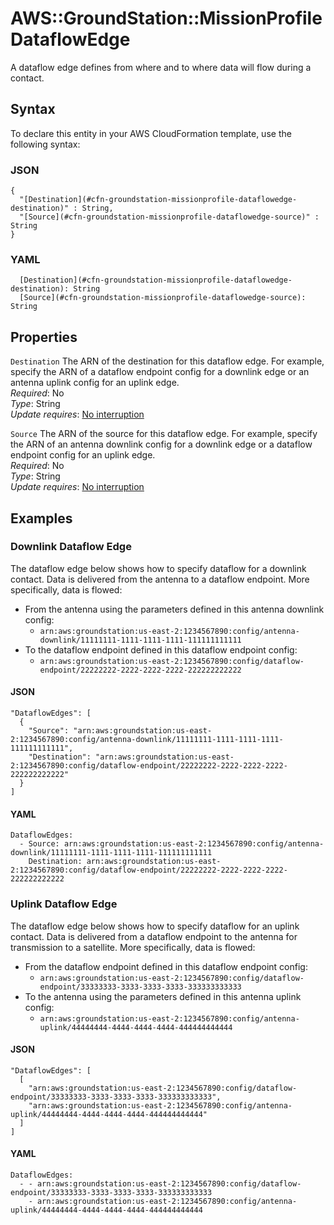 # AWS::GroundStation::MissionProfile DataflowEdge<a name="aws-properties-groundstation-missionprofile-dataflowedge"></a>

A dataflow edge defines from where and to where data will flow during a contact\.

## Syntax<a name="aws-properties-groundstation-missionprofile-dataflowedge-syntax"></a>

To declare this entity in your AWS CloudFormation template, use the following syntax:

### JSON<a name="aws-properties-groundstation-missionprofile-dataflowedge-syntax.json"></a>

```
{
  "[Destination](#cfn-groundstation-missionprofile-dataflowedge-destination)" : String,
  "[Source](#cfn-groundstation-missionprofile-dataflowedge-source)" : String
}
```

### YAML<a name="aws-properties-groundstation-missionprofile-dataflowedge-syntax.yaml"></a>

```
  [Destination](#cfn-groundstation-missionprofile-dataflowedge-destination): String
  [Source](#cfn-groundstation-missionprofile-dataflowedge-source): String
```

## Properties<a name="aws-properties-groundstation-missionprofile-dataflowedge-properties"></a>

`Destination` <a name="cfn-groundstation-missionprofile-dataflowedge-destination"></a>
The ARN of the destination for this dataflow edge\. For example, specify the ARN of a dataflow endpoint config for a downlink edge or an antenna uplink config for an uplink edge\.  
_Required_: No  
_Type_: String  
_Update requires_: [No interruption](https://docs.aws.amazon.com/AWSCloudFormation/latest/UserGuide/using-cfn-updating-stacks-update-behaviors.html#update-no-interrupt)

`Source` <a name="cfn-groundstation-missionprofile-dataflowedge-source"></a>
The ARN of the source for this dataflow edge\. For example, specify the ARN of an antenna downlink config for a downlink edge or a dataflow endpoint config for an uplink edge\.  
_Required_: No  
_Type_: String  
_Update requires_: [No interruption](https://docs.aws.amazon.com/AWSCloudFormation/latest/UserGuide/using-cfn-updating-stacks-update-behaviors.html#update-no-interrupt)

## Examples<a name="aws-properties-groundstation-missionprofile-dataflowedge--examples"></a>

### Downlink Dataflow Edge<a name="aws-properties-groundstation-missionprofile-dataflowedge--examples--Downlink_Dataflow_Edge"></a>

The dataflow edge below shows how to specify dataflow for a downlink contact\. Data is delivered from the antenna to a dataflow endpoint\. More specifically, data is flowed:

- From the antenna using the parameters defined in this antenna downlink config:
  - `arn:aws:groundstation:us-east-2:1234567890:config/antenna-downlink/11111111-1111-1111-1111-111111111111`
- To the dataflow endpoint defined in this dataflow endpoint config:
  - `arn:aws:groundstation:us-east-2:1234567890:config/dataflow-endpoint/22222222-2222-2222-2222-222222222222`

#### JSON<a name="aws-properties-groundstation-missionprofile-dataflowedge--examples--Downlink_Dataflow_Edge--json"></a>

```
"DataflowEdges": [
  {
    "Source": "arn:aws:groundstation:us-east-2:1234567890:config/antenna-downlink/11111111-1111-1111-1111-111111111111",
    "Destination": "arn:aws:groundstation:us-east-2:1234567890:config/dataflow-endpoint/22222222-2222-2222-2222-222222222222"
  }
]
```

#### YAML<a name="aws-properties-groundstation-missionprofile-dataflowedge--examples--Downlink_Dataflow_Edge--yaml"></a>

```
DataflowEdges:
  - Source: arn:aws:groundstation:us-east-2:1234567890:config/antenna-downlink/11111111-1111-1111-1111-111111111111
    Destination: arn:aws:groundstation:us-east-2:1234567890:config/dataflow-endpoint/22222222-2222-2222-2222-222222222222
```

### Uplink Dataflow Edge<a name="aws-properties-groundstation-missionprofile-dataflowedge--examples--Uplink_Dataflow_Edge"></a>

The dataflow edge below shows how to specify dataflow for an uplink contact\. Data is delivered from a dataflow endpoint to the antenna for transmission to a satellite\. More specifically, data is flowed:

- From the dataflow endpoint defined in this dataflow endpoint config:
  - `arn:aws:groundstation:us-east-2:1234567890:config/dataflow-endpoint/33333333-3333-3333-3333-333333333333`
- To the antenna using the parameters defined in this antenna uplink config:
  - `arn:aws:groundstation:us-east-2:1234567890:config/antenna-uplink/44444444-4444-4444-4444-444444444444`

#### JSON<a name="aws-properties-groundstation-missionprofile-dataflowedge--examples--Uplink_Dataflow_Edge--json"></a>

```
"DataflowEdges": [
  [
    "arn:aws:groundstation:us-east-2:1234567890:config/dataflow-endpoint/33333333-3333-3333-3333-333333333333",
    "arn:aws:groundstation:us-east-2:1234567890:config/antenna-uplink/44444444-4444-4444-4444-444444444444"
  ]
]
```

#### YAML<a name="aws-properties-groundstation-missionprofile-dataflowedge--examples--Uplink_Dataflow_Edge--yaml"></a>

```
DataflowEdges:
  - - arn:aws:groundstation:us-east-2:1234567890:config/dataflow-endpoint/33333333-3333-3333-3333-333333333333
    - arn:aws:groundstation:us-east-2:1234567890:config/antenna-uplink/44444444-4444-4444-4444-444444444444
```
